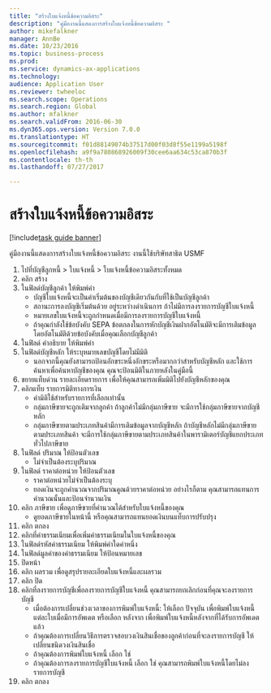 ```yaml
--- 
title: "สร้างใบแจ้งหนี้ข้อความอิสระ"
description: "คู่มืองานนี้แสดงการสร้างใบแจ้งหนี้ข้อความอิสระ "
author: mikefalkner
manager: AnnBe
ms.date: 10/23/2016
ms.topic: business-process
ms.prod: 
ms.service: dynamics-ax-applications
ms.technology: 
audience: Application User
ms.reviewer: twheeloc
ms.search.scope: Operations
ms.search.region: Global
ms.author: mfalkner
ms.search.validFrom: 2016-06-30
ms.dyn365.ops.version: Version 7.0.0
ms.translationtype: HT
ms.sourcegitcommit: f01d88149074b37517d00f03d8f55e1199a5198f
ms.openlocfilehash: a9f9a780868926009f30cee6aa634c53ca870b3f
ms.contentlocale: th-th
ms.lasthandoff: 07/27/2017

---
```

# <a name="create-a-free-text-invoice"></a>สร้างใบแจ้งหนี้ข้อความอิสระ

[!include[task guide banner](../../includes/task-guide-banner.md)]

คู่มืองานนี้แสดงการสร้างใบแจ้งหนี้ข้อความอิสระ  งานนี้ใช้บริษัทสาธิต USMF 

1. ไปที่บัญชีลูกหนี้ > ใบแจ้งหนี้ > ใบแจ้งหนี้ข้อความอิสระทั้งหมด
2. คลิก สร้าง
3. ในฟิลด์บัญชีลูกค้า ให้พิมพ์ค่า
    * บัญชีใบแจ้งหนี้จะเป็นค่าเริ่มต้นของบัญชีเดียวกันกับที่ใช้เป็นบัญชีลูกค้า   
    * สถานะการลงบัญชีเริ่มต้นด้วย อยู่ระหว่างดำเนินการ ถ้าไม่มีการลงรายการบัญชีใบแจ้งหนี้   
    * หมายเลขใบแจ้งหนี้จะถูกกำหนดเมื่อมีการลงรายการบัญชีใบแจ้งหนี้  
    * ถ้าคุณกำลังใช้ข้อบังคับ SEPA ข้อตกลงในการหักบัญชีเงินฝากอัตโนมัติจะมีการเติมข้อมูลโดยอัตโนมัติด้วยข้อบังคับเมื่อคุณเลือกบัญชีลูกค้า  
4. ในฟิลด์ คำอธิบาย ให้พิมพ์ค่า
5. ในฟิลด์บัญชีหลัก ให้ระบุหมายเลขบัญชีโดยไม่มีมิติ
    * นอกจากนี้คุณยังสามารถป้อนอักขระหนึ่งอักขระหรือมากกว่าสำหรับบัญชีหลัก และใช้การค้นหาเพื่อค้นหาบัญชีของคุณ  คุณจะป้อนมิติในภายหลังในคู่มือนี้  
6. ขยายแท็บด่วน รายละเอียดรายการ เพื่อให้คุณสามารถเพิ่มมิติไปยังบัญชีหลักของคุณ
7. คลิกแท็บ รายการมิติทางการเงิน
    * ค่ามิติใช้สำหรับรายการที่เลือกเท่านั้น    
    * กลุ่มภาษีขายจะถูกเติมจากลูกค้า  ถ้าลูกค้าไม่มีกลุ่มภาษีขาย จะมีการใช้กลุ่มภาษีขายจากบัญชีหลัก  
    * กลุ่มภาษีขายตามประเภทสินค้ามีการเติมข้อมูลจากบัญชีหลัก  ถ้าบัญชีหลักไม่มีกลุ่มภาษีขายตามประเภทสินค้า จะมีการใช้กลุ่มภาษีขายตามประเภทสินค้าในพารามิเตอร์บัญชีแยกประเภททั่วไปภาษีขาย    
8. ในฟิลด์ ปริมาณ ให้ป้อนตัวเลข
    * ไม่จำเป็นต้องระบุปริมาณ  
9. ในฟิลด์ ราคาต่อหน่วย ให้ป้อนตัวเลข
    * ราคาต่อหน่วยไม่จำเป็นต้องระบุ  
    * ยอดเงินจะถูกคำนวณจากปริมาณคูณด้วยราคาต่อหน่วย  อย่างไรก็ตาม คุณสามารถแทนการคำนวณนั้นและป้อนจำนวนเงิน  
10. คลิก ภาษีขาย เพื่อดูภาษีขายที่คำนวณได้สำหรับใบแจ้งหนี้ของคุณ
    * ดูยอดภาษีขายในหน้านี้ หรือคุณสามารถแทนยอดเงินบนแท็บการปรับปรุง  
11. คลิก ตกลง
12. คลิกที่ค่าธรรมเนียมเพื่อเพิ่มค่าธรรมเนียมในใบแจ้งหนี้ของคุณ 
13. ในฟิลด์รหัสค่าธรรมเนียม ให้พิมพ์ค่าใดค่าหนึ่ง
14. ในฟิลด์มูลค่าของค่าธรรมเนียม ให้ป้อนหมายเลข
15. ปิดหน้า
16. คลิก ผลรวม เพื่อดูสรุปรายละเอียดใบแจ้งหนี้และผลรวม
17. คลิก ปิด
18. คลิกที่ลงรายการบัญชีเพื่อลงรายการบัญชีใบแจ้งหนี้  คุณสามารถยกเลิกก่อนที่คุณจะลงรายการบัญชี
    * เมื่อต้องการเปลี่ยนช่วงเวลาของการพิมพ์ใบแจ้งหนี้: ให้เลือก ปัจจุบัน เพื่อพิมพ์ใบแจ้งหนี้แต่ละใบเมื่อมีการอัพเดต หรือเลือก หลังจาก เพื่อพิมพ์ใบแจ้งหนี้หลังจากที่ได้รับการอัพเดตแล้ว  
    * ถ้าคุณต้องการเปลี่ยนวิธีการตรวจสอบวงเงินสินเชื่อของลูกค้าก่อนที่จะลงรายการบัญชี ให้เปลี่ยนชนิดวงเงินสินเชื่อ  
    * ถ้าคุณต้องการพิมพ์ใบแจ้งหนี้ เลือก ใช่  
    * ถ้าคุณต้องการลงรายการบัญชีใบแจ้งหนี้ เลือก ใช่  คุณสามารถพิมพ์ใบแจ้งหนี้โดยไม่ลงรายการบัญชี  
19. คลิก ตกลง


